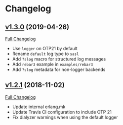 # Changelog

## [v1.3.0](https://github.com/tolbrino/hut/tree/v1.3.0) (2019-04-26)
[Full Changelog](https://github.com/tolbrino/hut/compare/v1.2.1...v1.3.0)

- Use `logger` on OTP21 by default
- Rename `default` log type to `sasl`
- Add `?slog` macro for structured log messages
- Add `rebar3` example in `examples/rebar3`
- Add `?slog` metadata for non-logger backends

## [v1.2.1](https://github.com/tolbrino/hut/tree/v1.2.0) (2018-11-02)
[Full Changelog](https://github.com/tolbrino/hut/compare/v1.2.0...v1.2.1)

- Update internal erlang.mk
- Update Travis CI configuration to include OTP 21
- Fix dialyzer warnings when using the default logger
